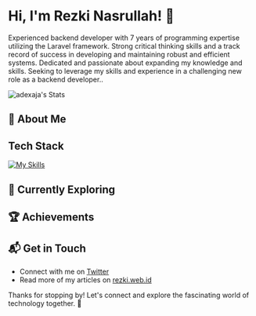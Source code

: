 # Hi, I'm Rezki Nasrullah! 👋

Experienced backend developer with 7 years of programming expertise utilizing the Laravel framework. Strong critical thinking skills and a track record of success in developing and maintaining robust and efficient systems. Dedicated and passionate about expanding my knowledge and skills. Seeking to leverage my skills and experience in a challenging new role as a backend developer..

![adexaja's Stats](https://github-readme-stats.vercel.app/api?username=adexaja&theme=vue-dark&show_icons=true&hide_border=true&count_private=true)

## 🚀 About Me



## Tech Stack
[![My Skills](https://skillicons.dev/icons?i=go,js,nuxtjs,laravel,react,rust)](https://skillicons.dev)

## 🌱 Currently Exploring

 ## 🏆 Achievements

## 📬 Get in Touch

- Connect with me on [Twitter](https://twitter.com/rezkinasrullah)
- Read more of my articles on [rezki.web.id](https://rezki.web.id)

Thanks for stopping by! Let's connect and explore the fascinating world of technology together. 🚀
